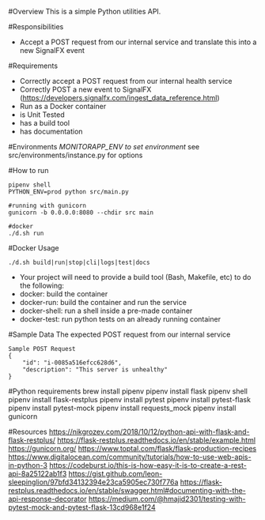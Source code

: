 #Overview
This is a simple Python utilities API.

#Responsibilities
- Accept a POST request from our internal service and translate this into a new SignalFX event

#Requirements 
- Correctly accept a POST request from our internal health service
- Correctly POST a new event to SignalFX (https://developers.signalfx.com/ingest_data_reference.html)
- Run as a Docker container
- is Unit Tested
- has a build tool
- has documentation

#Environments
*MONITORAPP_ENV to set environment*
see src/environments/instance.py for options

#How to run
```
pipenv shell
PYTHON_ENV=prod python src/main.py

#running with gunicorn
gunicorn -b 0.0.0.0:8080 --chdir src main

#docker
./d.sh run
```

#Docker Usage
```
./d.sh build|run|stop|cli|logs|test|docs
```
 
- Your project will need to provide a build tool (Bash, Makefile, etc) to do the following:
- docker: build the container 
- docker-run: build the container and run the service
- docker-shell: run a shell inside a pre-made container
- docker-test: run python tests on an already running container

 
#Sample Data
The expected POST request from our internal service
```
Sample POST Request
{
    "id": "i-0085a516efcc628d6",
    "description": "This server is unhealthy"
}
```
 
#Python requirements 
brew install pipenv
pipenv install flask
pipenv shell
pipenv install flask-restplus
pipenv install pytest
pipenv install pytest-flask
pipenv install pytest-mock
pipenv install requests_mock
pipenv install gunicorn

#Resources
https://nikgrozev.com/2018/10/12/python-api-with-flask-and-flask-restplus/
https://flask-restplus.readthedocs.io/en/stable/example.html
https://gunicorn.org/
https://www.toptal.com/flask/flask-production-recipes
https://www.digitalocean.com/community/tutorials/how-to-use-web-apis-in-python-3
https://codeburst.io/this-is-how-easy-it-is-to-create-a-rest-api-8a25122ab1f3
https://gist.github.com/leon-sleepinglion/97bfd34132394e23ca5905ec730f776a
https://flask-restplus.readthedocs.io/en/stable/swagger.html#documenting-with-the-api-response-decorator
https://medium.com/@hmajid2301/testing-with-pytest-mock-and-pytest-flask-13cd968e1f24

